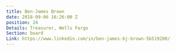 ```yaml
---
title: Ben-James Brown
date: 2018-09-06 16:26:00 Z
position: 24
Details: Treasurer, Wells Fargo
Section: board
Link: https://www.linkedin.com/in/ben-james-bj-brown-5b519280/
---
```


